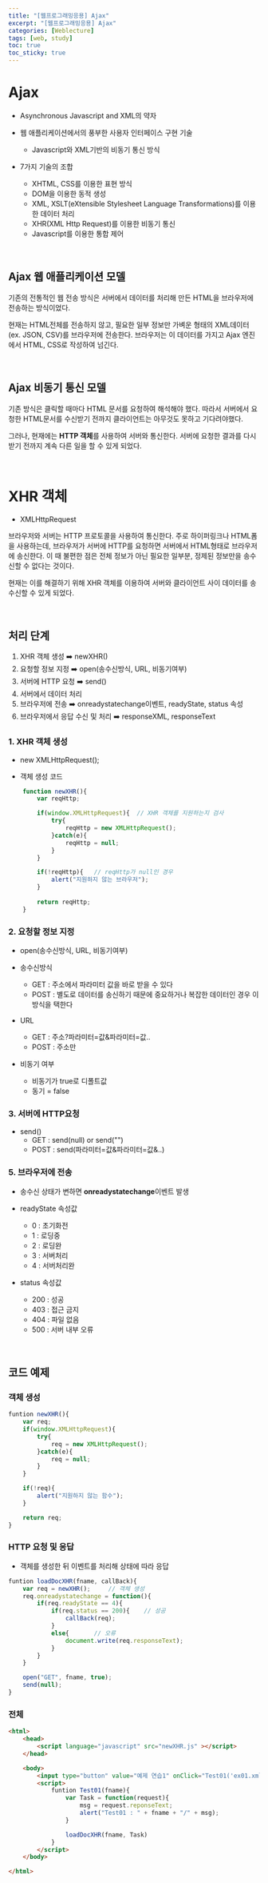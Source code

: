 ```yaml
---
title: "[웹프로그래밍응용] Ajax"
excerpt: "[웹프로그래밍응용] Ajax"
categories: [Weblecture]
tags: [web, study]
toc: true
toc_sticky: true
---
```


# Ajax

+ Asynchronous Javascript and XML의 약자

+ 웹 애플리케이션에서의 풍부한 사용자 인터페이스 구현 기술
    + Javascript와 XML기반의 비동기 통신 방식

+ 7가지 기술의 조합  
    + XHTML, CSS를 이용한 표현 방식
    + DOM을 이용한 동적 생성
    + XML, XSLT(eXtensible Stylesheet Language Transformations)를 이용한 데이터 처리
    + XHR(XML Http Request)를 이용한 비동기 통신
    + Javascript를 이용한 통합 제어

<br>

## Ajax 웹 애플리케이션 모델

기존의 전통적인 웹 전송 방식은 서버에서 데이터를 처리해 만든 HTML을 브라우저에 전송하는 방식이었다.  

현재는 HTML전체를 전송하지 않고, 필요한 일부 정보만 가벼운 형태의 XML데이터(ex. JSON, CSV)를 브라우저에 전송한다. 브라우저는 이 데이터를 가지고 Ajax 엔진에서 HTML, CSS로 작성하여 넘긴다. 

<br>

## Ajax 비동기 통신 모델

기존 방식은 클릭할 때마다 HTML 문서를 요청하여 해석해야 했다. 따라서 서버에서 요청한 HTML문서를 수신받기 전까지 클라이언트는 아무것도 못하고 기다려야했다.  

그러나, 현재에는 **HTTP 객체**를 사용하여 서버와 통신한다. 서버에 요청한 결과를 다시 받기 전까지 계속 다른 일을 할 수 있게 되었다.

<br>

# XHR 객체

+ XMLHttpRequest

브라우저와 서버는 HTTP 프로토콜을 사용하여 통신한다. 주로 하이퍼링크나 HTML폼을 사용하는데, 브라우저가 서버에 HTTP를 요청하면 서버에서 HTML형태로 브라우저에 송신한다. 이 때 불편한 점은 전체 정보가 아닌 필요한 일부분, 정제된 정보만을 송수신할 수 없다는 것이다.  

현재는 이를 해결하기 위해 XHR 객체를 이용하여 서버와 클라이언트 사이 데이터를 송수신할 수 있게 되었다.

<br>

## 처리 단계

1. XHR 객체 생성 ➡️ newXHR() 
2. 요청할 정보 지정 ➡️ open(송수신방식, URL, 비동기여부)
3. 서버에 HTTP 요청 ➡️ send()
4. 서버에서 데이터 처리
5. 브라우저에 전송 ➡️ onreadystatechange이벤트, readyState, status 속성
6. 브라우저에서 응답 수신 및 처리 ➡️ responseXML, responseText

### 1. XHR 객체 생성

+ new XMLHttpRequest(); 

+ 객체 생성 코드  
```js
    function newXHR(){
        var reqHttp;

        if(window.XMLHttpRequest){  // XHR 객체를 지원하는지 검사
            try{
                reqHttp = new XMLHttpRequest();
            }catch(e){
                reqHttp = null;
            }
        }

        if(!reqHttp){   // reqHttp가 null인 경우
            alert("지원하지 않는 브라우저");
        }
        
        return reqHttp;
    }
```

### 2. 요청할 정보 지정

+ open(송수신방식, URL, 비동기여부)

+ 송수신방식
    + GET : 주소에서 파라미터 값을 바로 받을 수 있다
    + POST : 별도로 데이터를 송신하기 때문에 중요하거나 복잡한 데이터인 경우 이 방식을 택한다

+ URL
    + GET : 주소?파라미터=값&파라미터=값..
    + POST : 주소만

+ 비동기 여부
    + 비동기가 true로 디폴트값
    + 동기 = false

### 3. 서버에 HTTP요청

+ send()
    + GET : send(null) or send("")
    + POST : send(파라미터=값&파라미터=값&..)

### 5. 브라우저에 전송

+ 송수신 상태가 변하면 **onreadystatechange**이벤트 발생
    
+ readyState 속성값    
    + 0 : 초기화전
    + 1 : 로딩중
    + 2 : 로딩완
    + 3 : 서버처리
    + 4 : 서버처리완

+ status 속성값 
    + 200 : 성공
    + 403 : 접근 금지
    + 404 : 파일 없음
    + 500 : 서버 내부 오류

<br>

## 코드 예제

### 객체 생성

```js
funtion newXHR(){
    var req;
    if(window.XMLHttpRequest){
        try{
            req = new XMLHttpRequest();
        }catch(e){
            req = null;
        }
    }

    if(!req){
        alert("지원하지 않는 함수");
    }

    return req;
}
```

### HTTP 요청 및 응답

+ 객체를 생성한 뒤 이벤트를 처리해 상태에 따라 응답

```js
funtion loadDocXHR(fname, callBack){
    var req = newXHR();     // 객체 생성
    req.onreadystatechange = function(){
        if(req.readyState == 4){
            if(req.status == 200){    // 성공
                callBack(req);
            }
            else{       // 오류
                document.write(req.responseText);
            }
        }
    }

    open("GET", fname, true);
    send(null);
}
```

### 전체

```html
<html>
    <head>
        <script language="javascript" src="newXHR.js" ></script>
    </head>

    <body>
        <input type="button" value="예제 연습1" onClick="Test01('ex01.xml')"/>
        <script>
            funtion Test01(fname){
                var Task = function(request){
                    msg = request.reponseText;
                    alert("Test01 : " + fname + "/" + msg);
                }

                loadDocXHR(fname, Task)
            }
        </script>
    </body>

</html>
```
